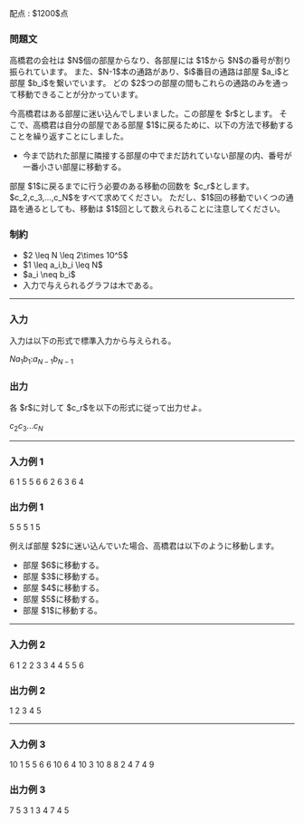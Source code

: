 
<div>

<span>

<span>

<p>
配点 : $1200$点
</p>

<div>

<section>

### **問題文**

<p>
高橋君の会社は $N$個の部屋からなり、各部屋には $1$から $N$の番号が割り振られています。
また、$N-1$本の通路があり、$i$番目の通路は部屋 $a_i$と部屋 $b_i$を繋いでいます。
どの $2$つの部屋の間もこれらの通路のみを通って移動できることが分かっています。
</p>

<p>
今高橋君はある部屋に迷い込んでしまいました。この部屋を $r$とします。
そこで、高橋君は自分の部屋である部屋 $1$に戻るために、以下の方法で移動することを繰り返すことにしました。
</p>

<ul>

<li>
今まで訪れた部屋に隣接する部屋の中でまだ訪れていない部屋の内、番号が一番小さい部屋に移動する。
</li>

</ul>

<p>
部屋 $1$に戻るまでに行う必要のある移動の回数を $c_r$とします。
$c_2,c_3,...,c_N$をすべて求めてください。
ただし、$1$回の移動でいくつの通路を通るとしても、移動は $1$回として数えられることに注意してください。
</p>

</section>

</div>

<div>

<section>

### **制約**

<ul>

<li>
$2 \leq N \leq 2\times 10^5$
</li>

<li>
$1 \leq a_i,b_i \leq N$
</li>

<li>
$a_i \neq b_i$
</li>

<li>
入力で与えられるグラフは木である。
</li>

</ul>

</section>

</div>

---

<div>

<div>

<section>

### **入力**

<p>
入力は以下の形式で標準入力から与えられる。
</p>

<div>

$N$$a_1$$b_1$$:$$a_{N-1}$$b_{N-1}$
</div>

</section>

</div>

<div>

<section>

### **出力**

<p>
各 $r$に対して $c_r$を以下の形式に従って出力せよ。
</p>

<div>

$c_2$$c_3$$...$$c_N$
</div>

</section>

</div>

</div>

---

<div>

<section>

### **入力例 1**

<div>

6
1 5
5 6
6 2
6 3
6 4

</div>

</section>

</div>

<div>

<section>

### **出力例 1**

<div>

5 5 5 1 5

</div>

<p>
例えば部屋 $2$に迷い込んでいた場合、高橋君は以下のように移動します。
</p>

<ul>

<li>
部屋 $6$に移動する。
</li>

<li>
部屋 $3$に移動する。
</li>

<li>
部屋 $4$に移動する。
</li>

<li>
部屋 $5$に移動する。
</li>

<li>
部屋 $1$に移動する。
</li>

</ul>

</section>

</div>

---

<div>

<section>

### **入力例 2**

<div>

6
1 2
2 3
3 4
4 5
5 6

</div>

</section>

</div>

<div>

<section>

### **出力例 2**

<div>

1 2 3 4 5

</div>

</section>

</div>

---

<div>

<section>

### **入力例 3**

<div>

10
1 5
5 6
6 10
6 4
10 3
10 8
8 2
4 7
4 9

</div>

</section>

</div>

<div>

<section>

### **出力例 3**

<div>

7 5 3 1 3 4 7 4 5

</div>

</section>

</div>

</span>

</span>

</div>
